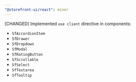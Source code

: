 ```yaml
---
"@storefront-ui/react": minor
---
```


[CHANGED] Implemented `use client` directive in components:
- `SfAccordionItem`
- `SfDrawer`
- `SfDropdown`
- `SfModal`
- `SfRatingButton`
- `SfScrollable`
- `SfSelect`
- `SfTextarea`
- `SfTooltip`
